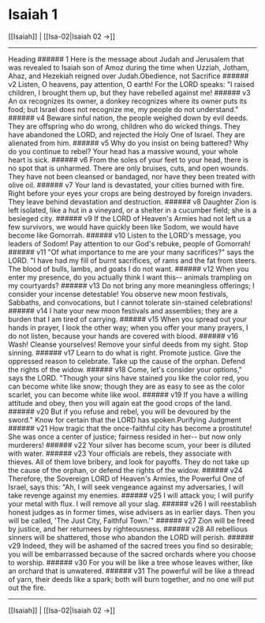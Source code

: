 # Isaiah 1

[[Isaiah]] | [[Isa-02|Isaiah 02 →]]
***

Heading ###### 1 Here is the message about Judah and Jerusalem that was revealed to Isaiah son of Amoz during the time when Uzziah, Jotham, Ahaz, and Hezekiah reigned over Judah.Obedience, not Sacrifice ###### v2 Listen, O heavens, pay attention, O earth! For the LORD speaks: "I raised children, I brought them up, but they have rebelled against me! ###### v3 An ox recognizes its owner, a donkey recognizes where its owner puts its food; but Israel does not recognize me, my people do not understand." ###### v4 Beware sinful nation, the people weighed down by evil deeds. They are offspring who do wrong, children who do wicked things. They have abandoned the LORD, and rejected the Holy One of Israel. They are alienated from him. ###### v5 Why do you insist on being battered? Why do you continue to rebel? Your head has a massive wound, your whole heart is sick. ###### v6 From the soles of your feet to your head, there is no spot that is unharmed. There are only bruises, cuts, and open wounds. They have not been cleansed or bandaged, nor have they been treated with olive oil. ###### v7 Your land is devastated, your cities burned with fire. Right before your eyes your crops are being destroyed by foreign invaders. They leave behind devastation and destruction. ###### v8 Daughter Zion is left isolated, like a hut in a vineyard, or a shelter in a cucumber field; she is a besieged city. ###### v9 If the LORD of Heaven's Armies had not left us a few survivors, we would have quickly been like Sodom, we would have become like Gomorrah. ###### v10 Listen to the LORD's message, you leaders of Sodom! Pay attention to our God's rebuke, people of Gomorrah! ###### v11 "Of what importance to me are your many sacrifices?" says the LORD. "I have had my fill of burnt sacrifices, of rams and the fat from steers. The blood of bulls, lambs, and goats I do not want. ###### v12 When you enter my presence, do you actually think I want this-- animals trampling on my courtyards? ###### v13 Do not bring any more meaningless offerings; I consider your incense detestable! You observe new moon festivals, Sabbaths, and convocations, but I cannot tolerate sin-stained celebrations! ###### v14 I hate your new moon festivals and assemblies; they are a burden that I am tired of carrying. ###### v15 When you spread out your hands in prayer, I look the other way; when you offer your many prayers, I do not listen, because your hands are covered with blood. ###### v16 Wash! Cleanse yourselves! Remove your sinful deeds from my sight. Stop sinning. ###### v17 Learn to do what is right. Promote justice. Give the oppressed reason to celebrate. Take up the cause of the orphan. Defend the rights of the widow. ###### v18 Come, let's consider your options," says the LORD. "Though your sins have stained you like the color red, you can become white like snow; though they are as easy to see as the color scarlet, you can become white like wool. ###### v19 If you have a willing attitude and obey, then you will again eat the good crops of the land. ###### v20 But if you refuse and rebel, you will be devoured by the sword." Know for certain that the LORD has spoken.Purifying Judgment ###### v21 How tragic that the once-faithful city has become a prostitute! She was once a center of justice; fairness resided in her-- but now only murderers! ###### v22 Your silver has become scum, your beer is diluted with water. ###### v23 Your officials are rebels, they associate with thieves. All of them love bribery, and look for payoffs. They do not take up the cause of the orphan, or defend the rights of the widow. ###### v24 Therefore, the Sovereign LORD of Heaven's Armies, the Powerful One of Israel, says this: "Ah, I will seek vengeance against my adversaries, I will take revenge against my enemies. ###### v25 I will attack you; I will purify your metal with flux. I will remove all your slag. ###### v26 I will reestablish honest judges as in former times, wise advisers as in earlier days. Then you will be called, 'The Just City, Faithful Town.'" ###### v27 Zion will be freed by justice, and her returnees by righteousness. ###### v28 All rebellious sinners will be shattered, those who abandon the LORD will perish. ###### v29 Indeed, they will be ashamed of the sacred trees you find so desirable; you will be embarrassed because of the sacred orchards where you choose to worship. ###### v30 For you will be like a tree whose leaves wither, like an orchard that is unwatered. ###### v31 The powerful will be like a thread of yarn, their deeds like a spark; both will burn together, and no one will put out the fire.

***
[[Isaiah]] | [[Isa-02|Isaiah 02 →]]
